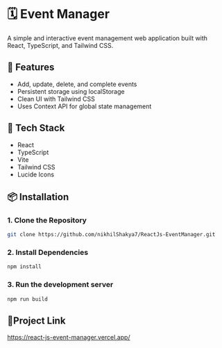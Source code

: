 # 🗓️ Event Manager

A simple and interactive event management web application built with React, TypeScript, and Tailwind CSS.

## 🚀 Features

- Add, update, delete, and complete events
- Persistent storage using localStorage
- Clean UI with Tailwind CSS
- Uses Context API for global state management

## 🧱 Tech Stack

- React
- TypeScript
- Vite
- Tailwind CSS
- Lucide Icons

## 📦 Installation

### 1. Clone the Repository

```bash
git clone https://github.com/nikhilShakya7/ReactJs-EventManager.git
```

### 2. Install Dependencies

```bash
npm install

```

### 3. Run the development server

```bash
npm run build
```



## 🔗Project Link
https://react-js-event-manager.vercel.app/



